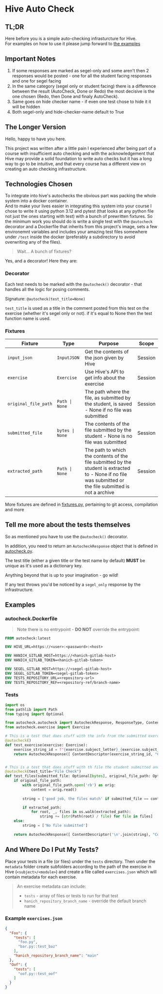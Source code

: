 # Hive Auto Check

## TL;DR

Here before you is a simple auto-checking infrasturcture for Hive.<br>
For examples on how to use it please jump forward to [the examples](#some-examples)


## Important Notes

1. If some responses are marked as segel-only and some aren't then 2 responses would be posted - one for all the student facing responses and one for segel facing
1. In the same category (segel only or student facing) there is a difference between the result (AutoCheck, Done or Redo) the most decisive is the one chosen (Redo, then Done and finaly AutoCheck).
1. Same goes on hide checker name - if even one test chose to hide it it will be hidden
1. Both segel-only and hide-checker-name default to True


## The Longer Version

Hello, happy to have you here.

This project was written after a little pain I experienced after being part of a course with insufficient auto checking and with the acknowledgement that Hive may provide a solid foundation to write auto checks but it has a long way to go to be intuitive, and that every course has a different view on creating an auto checking infrastructure.<br>


## Technologies Chosen

To integrate into hive's autochecks the obvious part was packing the whole system into a docker container.<br>
And to make your lives easier in integrating this system into your course I chose to write it using python 3.12 and pytest (that looks at any python file not just the ones starting with test) with a bunch of prewritten fixtures.
So the minimum work you should do is write a single test with the `@autocheck` decorator and a Dockerfile that inherits from this project's image, sets a few environemnt variables and includes your amazing test files somewhere under `/test` inside the docker (preferably a subdirectory to avoid overwriting any of the files).

> Wait... A bunch of fixtures?

Yes, and a decorator! Here they are:


### Decorator

Each test needs to be marked with the `@autocheck()` decorator - that handles all the logic for posing comments.

Signature: `@autocheck(test_title=None)`

`test_title` is used as a title in the comment posted from this test on the exercise (whether it's segel only or not). if it's equal to None then the test function name is used.


### Fixtures

|Fixture| Type            | Purpose                                                                                                                                                    |Scope|
|-------|-----------------|------------------------------------------------------------------------------------------------------------------------------------------------------------|-----|
|`input_json`| `InputJSON`     | Get the contents of the json given by Hive                                                                                                                 |Session|
|`exercise`| `Exercise`      | Use Hive's API to get info about the exercise                                                                                                              |Session|
|`original_file_path`| `Path \| None`  |The path where the file, as submitted by the student, is saved - None if no file was submitted|Session|
|`submitted_file`| `bytes \| None` | The contents of the file submitted by the student - None is no file was submitted                                                                          |Session|
|`extracted_path`| `Path \| None`  | The path to which the contents of the file submitted by the student is extracted to - None if no file was submitted or the file submitted is not a archive |Session|

More fixtures are defined in [fixtures.py](autocheck/fixtures.py), pertaining to git access, compilation and more


## Tell me more about the tests themselves

So as mentioned you have to use the `@autocheck()` decorator.

In addition, you need to return an `AutocheckResponse` object that is defined in [autocheck.py](autocheck/autocheck.py).

The test title (either a given title or the test name by default) __MUST__ be unique as it's used as a dictionary key.

Anything beyond that is up to your imagination - go wild!

If any test throws you'd be noticed by a `segel_only` response by the infrastructure.


## Examples

### autocheck.Dockerfile

> Note there is no entrypoint - __DO NOT__ override the entrypoint:

```Dockerfile
FROM autocheck:latest

ENV HIVE_URL=https://<user>:<password>:<host>

ENV HANICH_GITLAB_HOST=https://<hanich-gitlab-host>
ENV HANICH_GITLAB_TOKEN=<hanich-gitlab-token>

ENV SEGEL_GITLAB_HOST=https://<segel-gitlab-host>
ENV SEGEL_GITLAB_TOKEN=<segel-gitlab-token>
ENV TESTS_REPOSITORY_URL=<repository-url>
ENV TESTS_REPOSITORY_REF=<repository-ref/branch-name>
```

### Tests

```python
import os
from pathlib import Path
from typing import Optional

from autocheck.autocheck import AutocheckResponse, ResponseType, ContentDescriptor, autocheck
from autocheck.exercise import Exercise

# This is a test that does stuff with the info from the submitted exercise
@autocheck()
def test_exercise(exercise: Exercise):
    exercise_string_id = f"{exercise.subject_letter}_{exercise.subject_name}/{exercise.module_name}/{exercise.name}"
    return AutocheckResponse([ ContentDescriptor(exercise_string_id, "Comment") ], ResponseType.AutoCheck, False)


# This is a test that does stuff with th file the student submitted and the files that could be extracted from it, also the title of it's response would be "File Check"
@autocheck(test_title="File Check")
def test_files(submitted_file: Optional[bytes], original_file_path: Optional[Path], extracted_path: Optional[Path]):
    if original_file_path:
        with original_file_path.open('rb') as orig:
            content = orig.read()
        
        string = ['good job, the files match' if submitted_file == content else 'What just happened?']

        if extracted_path:
            for root, _, files in os.walk(extracted_path):
                string += [str(Path(root) / file) for file in files]
    else:
        string = ['No file submitted']
        
    return AutocheckResponse([ ContentDescriptor('\n'.join(string), "Comment") ], ResponseType.AutoCheck if string[0] != 'What just happened?' else ResponseType.Redo)
```

## And Where Do I Put My Tests?

Place your tests in a file (or files) under the `tests` directory. Then under the `metadata` folder create subfolders according to the path of the exercise in Hive (`<subject>/<module>`) and create a file called `exercises.json` which will contain metadata for each exercise.

> An exercise metadata can include:
> - `tests` - array of files or tests to run for that test
> - `hanich_repository_branch_name` - override the default branch name


### Example `exercises.json`

```json
{
  "Foo": {
    "tests": [
      "foo.py",
      "bar.py::test_baz"
    ],
    "hanich_repository_branch_name": "main"
  },
  "Oof": {
    "tests": [
      "oof.py::test_oof"
    ]
  }
}
```